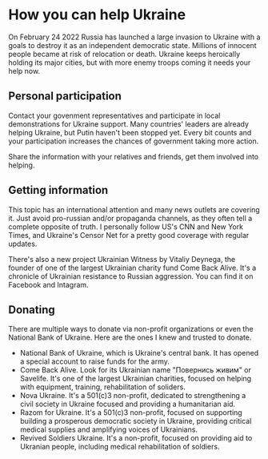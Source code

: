 # How you can help Ukraine

On February 24 2022 Russia has launched a large invasion to Ukraine with a goals to destroy it as an independent democratic state. Millions of innocent people became at risk of relocation or death. Ukraine keeps heroically holding its major cities, but with more enemy troops coming it needs your help now.

## Personal participation

Contact your govenment representatives and participate in local demonstrations for Ukraine support. Many countries' leaders are already helping Ukraine, but Putin haven't been stopped yet. Every bit counts and your participation increases the chances of government taking more action.

Share the information with your relatives and friends, get them involved into helping.

## Getting information

This topic has an international attention and many news outlets are covering it. Just avoid pro-russian and/or propaganda channels, as they often tell a complete opposite of truth. I personally follow US's CNN and New York Times, and Ukraine's Censor Net for a pretty good coverage with regular updates.

There's also a new project Ukrainian Witness by Vitaliy Deynega, the founder of one of the largest Ukrainian charity fund Come Back Alive. It's a chronicle of Ukrainian resistance to Russian aggression. You can find it on Facebook and Intagram.

## Donating

There are multiple ways to donate via non-profit organizations or even the National Bank of Ukraine. Here are the ones I knew and trusted to donate.
* National Bank of Ukraine, which is Ukraine's central bank. It has opened a special account to raise funds for the army.
* Come Back Alive. Look for its Ukrainian name "Повернись живим" or Savelife. It's one of the largest Ukrainian charities, focused on helping with equipment, training, rehabilitation of soliders.
* Nova Ukraine. It's a 501(c)3 non-profit, dedicated to strengthening a civil society in Ukraine focused and providing a humanitarian aid.
* Razom for Ukraine. It's a 501(c)3 non-profit, focused on supporting building a prosperous democratic society in Ukraine, providing critical medical supplies and amplifying voices of Ukrainians.
* Revived Soldiers Ukraine. It's a non-profit, focused on providing aid to Ukranian people, including medical rehabilitation of soldiers.
